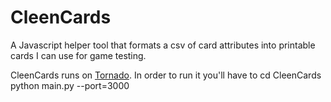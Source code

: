 CleenCards
==========
A Javascript helper tool that formats a csv of card attributes into printable cards I can use for game testing.

CleenCards runs on [Tornado](http://www.tornadoweb.org/). In order to run it you'll have to
       cd CleenCards
       python main.py --port=3000